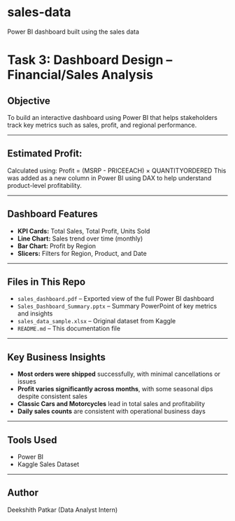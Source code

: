 # sales-data
Power BI dashboard built using the sales data
# Task 3: Dashboard Design – Financial/Sales Analysis

## Objective
To build an interactive dashboard using Power BI that helps stakeholders track key metrics such as sales, profit, and regional performance.

---

## Estimated Profit:
Calculated using:
Profit = (MSRP - PRICEEACH) × QUANTITYORDERED
This was added as a new column in Power BI using DAX to help understand product-level profitability.

---

## Dashboard Features
- **KPI Cards:** Total Sales, Total Profit, Units Sold
- **Line Chart:** Sales trend over time (monthly)
- **Bar Chart:** Profit by Region
- **Slicers:** Filters for Region, Product, and Date

---

## Files in This Repo
- `sales_dashboard.pdf` – Exported view of the full Power BI dashboard
- `Sales_Dashboard_Summary.pptx` – Summary PowerPoint of key metrics and insights
- `sales_data_sample.xlsx` – Original dataset from Kaggle
- `README.md` – This documentation file

---

## Key Business Insights

- **Most orders were shipped** successfully, with minimal cancellations or issues
- **Profit varies significantly across months**, with some seasonal dips despite consistent sales
- **Classic Cars and Motorcycles** lead in total sales and profitability
- **Daily sales counts** are consistent with operational business days
  
---

## Tools Used
- Power BI
- Kaggle Sales Dataset

---

## Author
Deekshith Patkar (Data Analyst Intern)


